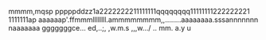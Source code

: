mmmm,mqsp
pppppddzz1a2222222211111111qqqqqqqq11111111222222221
1111111ap
aaaaaap'.ffmmmllllllll.ammmmmmmm,,........aaaaaaaa.sssannnnnnn
naaaaaaa
gggggggce...
ed,..;,
,w.m.s
,,,w.../
..
mm.
a.y
u
